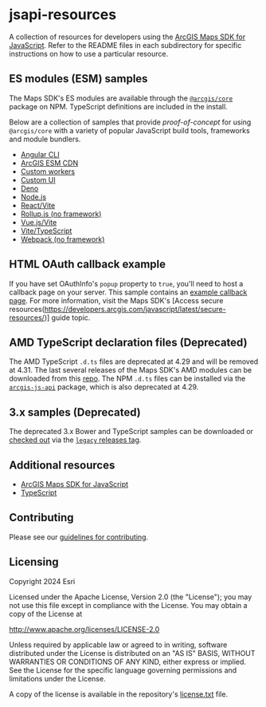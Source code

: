jsapi-resources
===============
A collection of resources for developers using the [ArcGIS Maps SDK for JavaScript](https://js.arcgis.com). Refer to the README files in each subdirectory for specific instructions on how to use a particular resource. 

## ES modules (ESM) samples

The Maps SDK's ES modules are available through the [`@arcgis/core`](https://www.npmjs.com/package/@arcgis/core) package on NPM. TypeScript definitions are included in the install.

Below are a collection of samples that provide _proof-of-concept_ for using `@arcgis/core` with a variety of popular JavaScript build tools, frameworks and module bundlers.  

* [Angular CLI](./esm-samples/jsapi-angular-cli/)
* [ArcGIS ESM CDN](./esm-samples/jsapi-esm-cdn/)
* [Custom workers](./esm-samples/jsapi-custom-workers/)
* [Custom UI](./esm-samples/jsapi-custom-ui/)
* [Deno](./esm-samples/jsapi-deno/)
* [Node.js](./esm-samples/jsapi-node/)
* [React/Vite](./esm-samples/jsapi-react/)
* [Rollup.js (no framework)](./esm-samples/rollup/)
* [Vue.js/Vite](./esm-samples/jsapi-vue/)
* [Vite/TypeScript](./esm-samples/jsapi-vite-ts/)
* [Webpack (no framework)](./esm-samples/webpack/)

## HTML OAuth callback example

If you have set OAuthInfo's `popup` property to `true`, you'll need to host a callback page on your server. This sample contains an [example callback page](./oauth/). For more information, visit the Maps SDK's [Access secure resources(https://developers.arcgis.com/javascript/latest/secure-resources/)] guide topic.

## AMD TypeScript declaration files (Deprecated)

The AMD TypeScript `.d.ts` files are deprecated at 4.29 and will be removed at 4.31. The last several releases of the Maps SDK's AMD modules can be downloaded from this [repo](./4.x/typescript/README.md). The NPM `.d.ts` files can be installed via the [`arcgis-js-api`](https://www.npmjs.com/package/arcgis-js-api) package, which is also deprecated at 4.29.

## 3.x samples (Deprecated)

The deprecated 3.x Bower and TypeScript samples can be downloaded or [checked out](https://git-scm.com/book/en/v2/Git-Basics-Tagging) via the [`legacy` releases tag](https://github.com/Esri/jsapi-resources/releases/tag/legacy).

## Additional resources

* [ArcGIS Maps SDK for JavaScript](https://js.arcgis.com)
* [TypeScript](http://www.typescriptlang.org/)

## Contributing

Please see our [guidelines for contributing](CONTRIBUTING.md).

## Licensing
Copyright 2024 Esri

Licensed under the Apache License, Version 2.0 (the "License");
you may not use this file except in compliance with the License.
You may obtain a copy of the License at

   http://www.apache.org/licenses/LICENSE-2.0

Unless required by applicable law or agreed to in writing, software
distributed under the License is distributed on an "AS IS" BASIS,
WITHOUT WARRANTIES OR CONDITIONS OF ANY KIND, either express or implied.
See the License for the specific language governing permissions and
limitations under the License.

A copy of the license is available in the repository's [license.txt](https://github.com/Esri/jsapi-resources/blob/master/license.txt) file.
